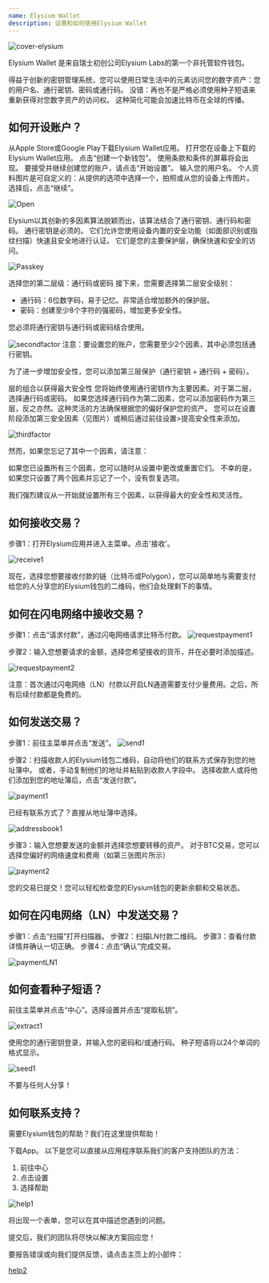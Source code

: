 ```yaml
---
name: Elysium Wallet
description: 设置和如何使用Elysium Wallet
---
```


![cover-elysium](assets/cover.webp)

Elysium Wallet 是来自瑞士初创公司Elysium Labs的第一个非托管软件钱包。

得益于创新的密钥管理系统，您可以使用日常生活中的元素访问您的数字资产：您的用户名、通行密钥、密码或通行码。
没错：再也不是严格必须使用种子短语来重新获得对您数字资产的访问权。
这种简化可能会加速比特币在全球的传播。

## 如何开设账户？

从Apple Store或Google Play下载Elysium Wallet应用。
打开您在设备上下载的Elysium Wallet应用。
点击“创建一个新钱包”。
使用条款和条件的屏幕将会出现。
要接受并继续创建您的账户，请点击“开始设置”。
输入您的用户名。
个人资料图片是可自定义的：从提供的选项中选择一个，拍照或从您的设备上传图片。
选择后，点击“继续”。

![Open](assets/open.webp)

Elysium以其创新的多因素算法脱颖而出，该算法结合了通行密钥、通行码和密码。
通行密钥是必须的。
它们允许您使用设备内置的安全功能（如面部识别或指纹扫描）快速且安全地进行认证。
它们是您的主要保护层，确保快速和安全的访问。

![Passkey](assets/passkey.webp)

选择您的第二层级：通行码或密码
接下来，您需要选择第二层安全级别：

- 通行码：6位数字码，易于记忆。非常适合增加额外的保护层。
- 密码：创建至少8个字符的强密码，增加更多安全性。

您必须将通行密钥与通行码或密码结合使用。

![secondfactor](assets/secondfactor.webp)
注意：要设置您的账户，您需要至少2个因素，其中必须包括通行密钥。

为了进一步增加安全性，您可以添加第三层保护（通行密钥 + 通行码 + 密码）。

层的组合以获得最大安全性
您将始终使用通行密钥作为主要因素。对于第二层，选择通行码或密码。
如果您选择通行码作为第二因素，您可以添加密码作为第三层，反之亦然。这种灵活的方法确保根据您的偏好保护您的资产。
您可以在设置阶段添加第三安全因素（见图片）或稍后通过前往设置>提高安全性来添加。

![thirdfactor](assets/thirdfactor.webp)

然而，如果您忘记了其中一个因素，请注意：

如果您已设置所有三个因素，您可以随时从设置中更改或重置它们。
不幸的是，如果您只设置了两个因素并忘记了一个，没有恢复选项。

我们强烈建议从一开始就设置所有三个因素，以获得最大的安全性和灵活性。

## 如何接收交易？

步骤1：打开Elysium应用并进入主菜单。点击'接收'。

![receive1](assets/receive1.webp)

现在，选择您想要接收付款的链（比特币或Polygon），您可以简单地与需要支付给您的人分享您的Elysium钱包的二维码，他们会处理剩下的事情。

## 如何在闪电网络中接收交易？
步骤1：点击“请求付款”，通过闪电网络请求比特币付款。
![requestpayment1](asset/requestpayment1)

步骤2：输入您想要请求的金额，选择您希望接收的货币，并在必要时添加描述。

![requestpayment2](asset/requestpayment2)

注意：首次通过闪电网络（LN）付款以开启LN通道需要支付少量费用。之后，所有后续付款都是免费的。

## 如何发送交易？

步骤1：前往主菜单并点击“发送”。
![send1](assets/send1.webp)

步骤2：扫描收款人的Elysium钱包二维码，自动将他们的联系方式保存到您的地址簿中。
或者，手动复制他们的地址并粘贴到收款人字段中。
选择收款人或将他们添加到您的地址簿后，点击“发送付款”。

![payment1](assets/payment1.webp)

已经有联系方式了？直接从地址簿中选择。

![addressbook1](assets/addressbook1.webp)

步骤3：输入您想要发送的金额并选择您想要转移的资产。
对于BTC交易，您可以选择您偏好的网络速度和费用（如第三张图片所示）

![payment2](assets/payment2.webp)

您的交易已提交！您可以轻松检查您的Elysium钱包的更新余额和交易状态。

## 如何在闪电网络（LN）中发送交易？

步骤1：点击“扫描”打开扫描器。
步骤2：扫描LN付款二维码。
步骤3：查看付款详情并确认一切正确。
步骤4：点击“确认”完成交易。

![paymentLN1](assets/paymentLN1.webp)

## 如何查看种子短语？

前往主菜单并点击“中心”。选择设置并点击“提取私钥”。

![extract1](assets/extract1.webp)

使用您的通行密钥登录，并输入您的密码和/或通行码。
种子短语将以24个单词的格式显示。

![seed1](assets/seed1.webp)

不要与任何人分享！

## 如何联系支持？

需要Elysium钱包的帮助？我们在这里提供帮助！

下载App。
以下是您可以直接从应用程序联系我们的客户支持团队的方法：

1. 前往中心
2. 点击设置
3. 选择帮助

![help1](assets/help1.webp)

将出现一个表单，您可以在其中描述您遇到的问题。

提交后，我们的团队将尽快以解决方案回应您！

要报告错误或向我们提供反馈，请点击主页上的小部件：

[help2](assets/help2.webp)